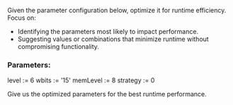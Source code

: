 
Given the parameter configuration below, optimize it for runtime efficiency. 
Focus on:
- Identifying the parameters most likely to impact performance.
- Suggesting values or combinations that minimize runtime without compromising functionality.

### Parameters:
level := 6
wbits := '15'
memLevel := 8
strategy := 0

Give us the optimized parameters for the best runtime performance.



